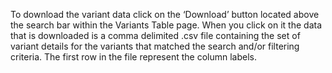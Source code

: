 To download the variant data click on the ‘Download’ button located above the search bar within the Variants Table page. When you click on it the data that is downloaded is a comma delimited .csv file containing the set of variant details for the variants that matched the search and/or filtering criteria. The first row in the file represent the column labels.
